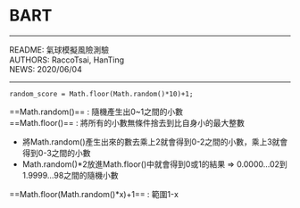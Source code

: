 # BART
---
README: 氣球模擬風險測驗  
AUTHORS: RaccoTsai, HanTing  
NEWS: 2020/06/04  

---
```
random_score = Math.floor(Math.random()*10)+1;
```
==Math.random()== : 隨機產生出0~1之間的小數  
==Math.floor()== : 將所有的小數無條件捨去到比自身小的最大整數  
- 將Math.random()產生出來的數去乘上2就會得到0-2之間的小數，乘上3就會得到0-3之間的小數  
- Math.random()*2放進Math.floor()中就會得到0或1的結果 => 0.0000...02到1.9999...98之間的隨機小數  

==Math.floor(Math.random()*x)+1== : 範圍1-x  
